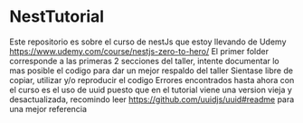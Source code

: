 # NestTutorial
Este repositorio es sobre el curso de nestJs que estoy llevando de Udemy https://www.udemy.com/course/nestjs-zero-to-hero/
El primer folder corresponde a las primeras 2 secciones del taller, intente documentar lo mas posible el codigo para dar un mejor respaldo del taller
Sientase libre de copiar, utilizar y/o reproducir el codigo
Errores encontrados hasta ahora con el curso es el uso de uuid puesto que en el tutorial viene una version vieja y desactualizada, recomindo 
leer https://github.com/uuidjs/uuid#readme para una mejor referencia
